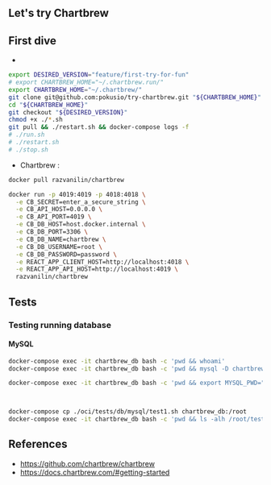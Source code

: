 ## Let's try Chartbrew

## First dive


* 
```bash
export DESIRED_VERSION="feature/first-try-for-fun"
# export CHARTBREW_HOME="~/.chartbrew.run/"
export CHARTBREW_HOME="~/.chartbrew/"
git clone git@github.com:pokusio/try-chartbrew.git "${CHARTBREW_HOME}"
cd "${CHARTBREW_HOME}"
git checkout "${DESIRED_VERSION}"
chmod +x ./*.sh
git pull && ./restart.sh && docker-compose logs -f
# ./run.sh
# ./restart.sh
# ./stop.sh

```

* Chartbrew : 

```bash
docker pull razvanilin/chartbrew

docker run -p 4019:4019 -p 4018:4018 \
  -e CB_SECRET=enter_a_secure_string \
  -e CB_API_HOST=0.0.0.0 \
  -e CB_API_PORT=4019 \
  -e CB_DB_HOST=host.docker.internal \
  -e CB_DB_PORT=3306 \
  -e CB_DB_NAME=chartbrew \
  -e CB_DB_USERNAME=root \
  -e CB_DB_PASSWORD=password \
  -e REACT_APP_CLIENT_HOST=http://localhost:4018 \
  -e REACT_APP_API_HOST=http://localhost:4019 \
  razvanilin/chartbrew
```


## Tests

### Testing running database

#### MySQL

```bash
docker-compose exec -it chartbrew_db bash -c 'pwd && whoami'
docker-compose exec -it chartbrew_db bash -c 'pwd && mysql -D chartbrew_db -u chartbrewuser -p -e "SELECT 1 as TEST;" '

docker-compose exec -it chartbrew_db bash -c 'pwd && export MYSQL_PWD="chartbrewpwd" && mysql -D chartbrew_db -u chartbrewuser -e "SELECT 1 as TEST;" '



docker-compose cp ./oci/tests/db/mysql/test1.sh chartbrew_db:/root
docker-compose exec -it chartbrew_db bash -c 'pwd && ls -alh /root/test1.sh && chmod +x /root/test1.sh && /root/test1.sh'


```


## References

* https://github.com/chartbrew/chartbrew
* https://docs.chartbrew.com/#getting-started